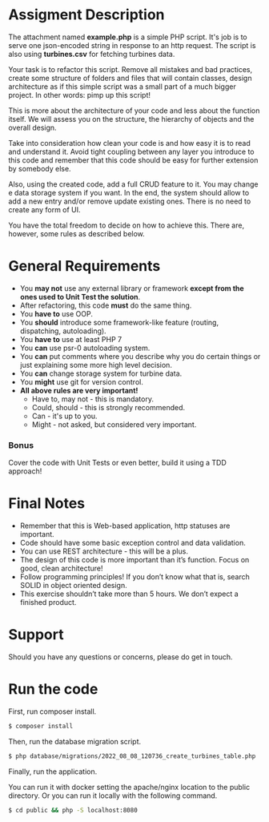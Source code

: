 # Assigment Description

The attachment named __example.php__ is a simple PHP script. It's job is to serve one json-encoded string in response to
 an http request. The script is also using __turbines.csv__ for fetching turbines data.

Your task is to refactor this script. Remove all mistakes and bad practices, create some structure of folders and files that will contain classes, design architecture as if this simple script was a small part of a much bigger project. In other words: pimp up this script!

This is more about the architecture of your code and less about the function itself. We will assess you on the structure, the hierarchy of objects and the overall design.

Take into consideration how clean your code is and how easy it is to read and understand it. Avoid tight coupling between any layer you introduce to this code and remember that this code should be easy for further extension by somebody else.

Also, using the created code, add a full CRUD feature to it. You may change e data storage system if you want. In the end, the system should allow to add a new entry and/or remove update existing ones. There is no need to create any form of UI.

You have the total freedom to decide on how to achieve this. There are, however, some rules as described below.

# General Requirements

* You __may not__ use any external library or framework __except from the ones used to Unit Test the solution__.
* After refactoring, this code __must__ do the same thing.
* You __have to__ use OOP.
* You __should__ introduce some framework-like feature (routing, dispatching, autoloading).
* You __have to__ use at least PHP 7
* You __can__ use psr-0 autoloading system.
* You __can__ put comments where you describe why you do certain things or just explaining some more high level decision.
* You __can__ change storage system for turbine data.
* You __might__ use git for version control.
* __All above rules are very important!__
  * Have to, may not - this is mandatory.
  * Could, should - this is strongly recommended.
  * Can - it's up to you.
  * Might - not asked, but considered very important.

### Bonus

Cover the code with Unit Tests or even better, build it using a TDD approach!

# Final Notes

* Remember that this is Web-based application, http statuses are important.
* Code should have some basic exception control and data validation.
* You can use REST architecture - this will be a plus.
* The design of this code is more important than it’s function. Focus on good, clean architecture!
* Follow programming principles! If you don’t know what that is, search SOLID in object oriented design.
* This exercise shouldn’t take more than 5 hours. We don’t expect a finished product.


# Support

Should you have any questions or concerns, please do get in touch.

# Run the code

First, run composer install.
```bash
$ composer install
```

Then, run the database migration script.
```bash
$ php database/migrations/2022_08_08_120736_create_turbines_table.php
```

Finally, run the application.

You can run it with docker setting the apache/nginx location to the public directory.
Or you can run it locally with the following command.
```bash
$ cd public && php -S localhost:8080
```

